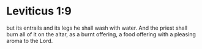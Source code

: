# Leviticus 1:9

but its entrails and its legs he shall wash with water. And the priest shall burn all of it on the altar, as a burnt offering, a food offering with a pleasing aroma to the Lord.
